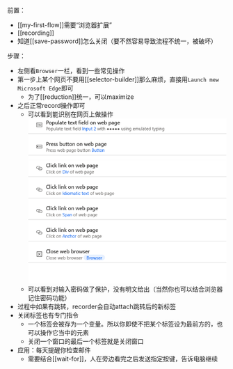 前置：
- [[my-first-flow]]需要“浏览器扩展”
- [[recording]]
- 知道[[save-password]]怎么关闭（要不然容易导致流程不统一，被破坏）

步骤：
- 左侧看`Browser`一栏，看到一些常见操作
- 第一步上某个网页不要用[[selector-builder]]那么麻烦，直接用`Launch mew Microsoft Edge`即可
  - 为了[[reduction]]统一，可以maximize
- 之后正常record操作即可
    - 可以看到能识别在网页上做操作![](web.png)
    - 可以看到对输入密码做了保护，没有明文给出（当然你也可以结合浏览器记住密码功能）
- 过程中如果有跳转，recorder会自动attach跳转后的新标签
- 关闭标签也有专门指令
  - 一个标签会被存为一个变量。所以你即使不把某个标签设为最前方的，也可以操作它当中的元素
  - 关闭一个窗口的最后一个标签就是关闭窗口
- 应用：每天提醒你检查邮件
  - 需要结合[[wait-for]]，人在旁边看完之后发送指定按键，告诉电脑继续